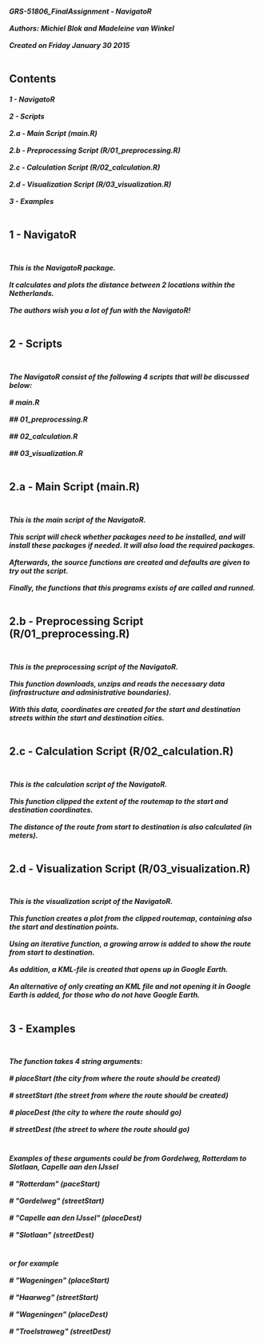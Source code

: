 <p>
  <h5>
    GRS-51806_FinalAssignment - NavigatoR <br> </br>
    Authors: Michiel Blok and Madeleine van Winkel <br> </br>
    Created on Friday January 30 2015 <br> </br>
  </h5>
</p>

<p>
  <h2>
  Contents
  </h2>
</p>

<p>
  <h5>
    1 - NavigatoR <br> </br>
    2 - Scripts <br> </br>
    2.a - Main Script (main.R) <br> </br>
    2.b - Preprocessing Script (R/01_preprocessing.R) <br> </br>
    2.c - Calculation Script (R/02_calculation.R) <br> </br>
    2.d - Visualization Script (R/03_visualization.R) <br> </br>
    3 - Examples <br> </br>
  </h5>
</p>

<p>
  <h2>
    1 - NavigatoR  <br> </br>
  </h2>
</p>

<p>
  <h5>
    This is the NavigatoR package. <br> </br>
    It calculates and plots the distance between 2 locations within the Netherlands. <br> </br>
    The authors wish you a lot of fun with the NavigatoR! <br> </br>
  </h5>
</p>

<h2>
  2 - Scripts <br> </br>
</h2>

<h5>
  The NavigatoR consist of the following 4 scripts that will be discussed below: <br> </br>
  # main.R <br> </br>
  ## 01_preprocessing.R <br> </br>
  ## 02_calculation.R <br> </br>
  ## 03_visualization.R <br> </br>
</h5>

<h2>
  2.a - Main Script (main.R) <br> </br>
</h2>

<h5>
  This is the main script of the NavigatoR. <br> </br>
  This script will check whether packages need to be installed, and will install these packages if needed. It will also load the required packages. <br> </br>
  Afterwards, the source functions are created and defaults are given to try out the script. <br> </br>
  Finally, the functions that this programs exists of are called and runned. <br> </br>
</h5>

<h2>
  2.b - Preprocessing Script (R/01_preprocessing.R) <br> </br>
</h2>

<h5>
  This is the preprocessing script of the NavigatoR. <br> </br>
  This function downloads, unzips and reads the necessary data (infrastructure and administrative boundaries). <br> </br>
  With this data, coordinates are created for the start and destination streets within the start and destination cities. <br> </br>
</h5>

<h2>
  2.c - Calculation Script (R/02_calculation.R) <br> </br>
</h2>

<h5>
  This is the calculation script of the NavigatoR. <br> </br>
  This function clipped the extent of the routemap to the start and destination coordinates. <br> </br>
  The distance of the route from start to destination is also calculated (in meters). <br> </br>
</h5>

<h2>
  2.d - Visualization Script (R/03_visualization.R) <br> </br>
</h2>

<h5>
  This is the visualization script of the NavigatoR. <br> </br>
  This function creates a plot from the clipped routemap, containing also the start and destination points. <br> </br>
  Using an iterative function, a growing arrow is added to show the route from start to destination. <br> </br>
  As addition, a KML-file is created that opens up in Google Earth. <br> </br>
  An alternative of only creating an KML file and not opening it in Google Earth is added, for those who do not have Google Earth. <br> </br>
</h5>

<h2>
  3 - Examples <br> </br>
</h2>

<h5>
  The function takes 4 string arguments: <br> </br>
  # placeStart (the city from where the route should be created) <br> </br>
  # streetStart (the street from where the route should be created) <br> </br>
  # placeDest (the city to where the route should go) <br> </br>
  # streetDest (the street to where the route should go) <br> </br>
</h5>

<h5>
  Examples of these arguments could be from Gordelweg, Rotterdam to Slotlaan, Capelle aan den IJssel <br> </br>
  # "Rotterdam" (paceStart) <br> </br>
  # "Gordelweg" (streetStart) <br> </br>
  # "Capelle aan den IJssel" (placeDest) <br> </br>
  # "Slotlaan" (streetDest) <br> </br>
</h5>

<h5>
  or for example <br> </br>
  # "Wageningen" (placeStart) <br> </br>
  # "Haarweg" (streetStart) <br> </br>
  # "Wageningen" (placeDest) <br> </br>
  # "Troelstraweg" (streetDest) <br> </br>
</h5>
